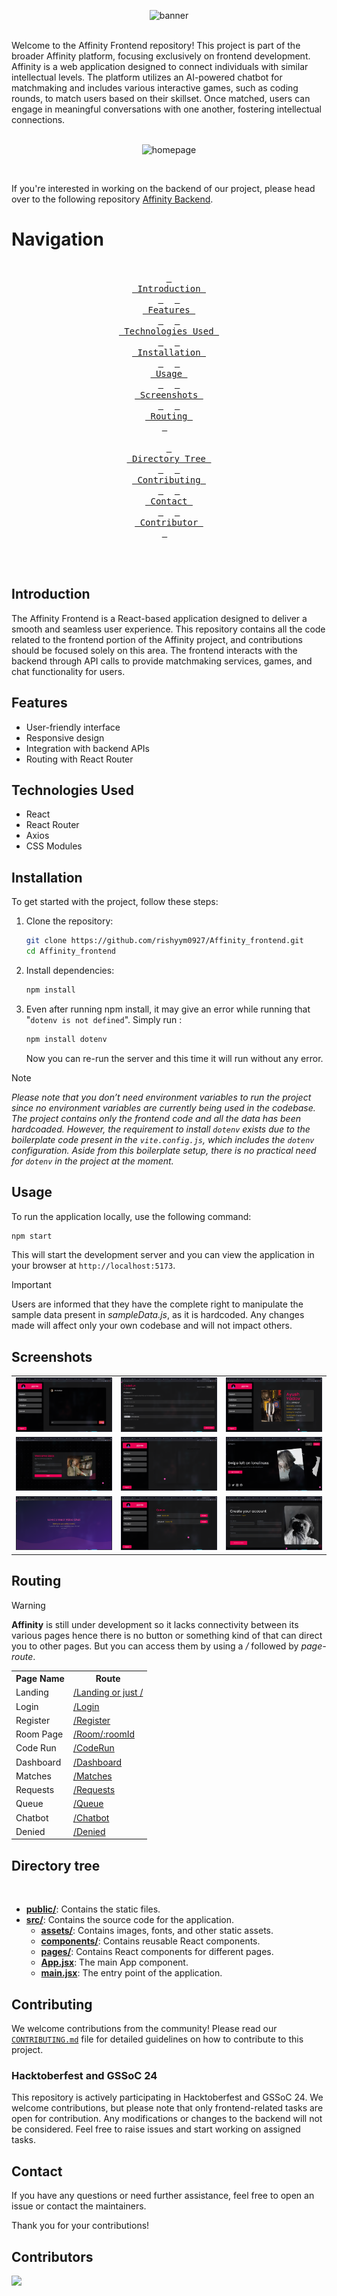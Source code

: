<div align="center" >
    
![banner](https://github.com/user-attachments/assets/6df2da27-9fb2-4c0e-99c2-6e4cf56741af)

<br> 

</div>
Welcome to the Affinity Frontend repository! This project is part of the broader Affinity platform, focusing exclusively on frontend development. Affinity is a web application designed to connect individuals with similar intellectual levels. The platform utilizes an AI-powered chatbot for matchmaking and includes various interactive games, such as coding rounds, to match users based on their skillset. Once matched, users can engage in meaningful conversations with one another, fostering intellectual connections.

<br>
<br>

<div align="center">
    
 ![homepage](https://github.com/user-attachments/assets/0cec2b20-d084-4ce9-9396-218fd20cc8d4)

</div>

<br>

If you're interested in working on the backend of our project, please head over to the following repository [Affinity Backend](https://github.com/Sidharth-Singh10/Affinity-backend).



# Navigation
<div align="center">

<br>
  <a href="#introduction"><kbd> <br> Introduction <br> </kbd></a>&ensp;&ensp;
  <a href="#features"><kbd> <br> Features <br> </kbd></a>&ensp;&ensp;
  <a href="#technologies-used"><kbd> <br> Technologies Used <br> </kbd></a>&ensp;&ensp;
  <a href="#installation"><kbd> <br> Installation <br> </kbd></a>&ensp;&ensp;
  <a href="#usage"><kbd> <br> Usage <br> </kbd></a>&ensp;&ensp;
  <a href="#screenshots"><kbd> <br> Screenshots <br> </kbd></a>&ensp;&ensp;
  <a href="#routing"><kbd> <br> Routing <br> </kbd></a>&ensp;&ensp; <br> <br>
  <a href="#directory-tree"><kbd> <br> Directory Tree <br> </kbd></a>&ensp;&ensp;
  <a href="#contributing"><kbd> <br> Contributing <br> </kbd></a>&ensp;&ensp;
  <a href="#contact"><kbd> <br> Contact <br> </kbd></a>&ensp;&ensp;
  <a href="#contributors"><kbd> <br> Contributor <br> </kbd></a>&ensp;&ensp;

<br><br> </div>


## Introduction

The Affinity Frontend is a React-based application designed to deliver a smooth and seamless user experience. This repository contains all the code related to the frontend portion of the Affinity project, and contributions should be focused solely on this area. The frontend interacts with the backend through API calls to provide matchmaking services, games, and chat functionality for users.

## Features

- User-friendly interface
- Responsive design
- Integration with backend APIs
- Routing with React Router

## Technologies Used

- React
- React Router
- Axios
- CSS Modules

## Installation

To get started with the project, follow these steps:

1. Clone the repository:

    ```bash
    git clone https://github.com/rishyym0927/Affinity_frontend.git
    cd Affinity_frontend
    ```

2. Install dependencies:

    ```bash
    npm install
    ```
3. Even after running npm install, it may give an error while running that "`dotenv is not defined`".
Simply run :

   ```bash
   npm install dotenv
   ```
   Now you can re-run the server and this time it will run without any error.

> [!Note]
> *Please note that you don’t need environment variables to run the project since no environment variables are currently being used in the codebase. The project contains only the frontend code and all the data has been hardcoaded. However, the requirement to install `dotenv` exists due to the boilerplate code present in the `vite.config.js`, which includes the `dotenv` configuration. Aside from this boilerplate setup, there is no practical need for `dotenv` in the project at the moment.*


## Usage

To run the application locally, use the following command:

```bash
npm start
```

This will start the development server and you can view the application in your browser at `http://localhost:5173`.


> [!Important]
>  Users are informed that they have the complete right to manipulate the sample data present in *sampleData.js*, as it is hardcoded. Any changes made will affect only your own codebase and will not impact others.


## Screenshots

<div align="center">
  <table>
      <tr>
          <td> <img src="./src/assets/chatbotss.png"> </td>
          <td> <img src="./src/assets/coderunss.png"> </td>
          <td> <img src="./src/assets/dashboardss.png"> </td>
      </tr>
      <tr>
          <td> <img src="./src/assets/loginss.png"> </td>
          <td> <img src="./src/assets/matchingss.png"> </td>
          <td> <img src="./src/assets/landingss.png"> </td>
      </tr>
      <tr>
           <td> <img src="./src/assets/roomss.png"> </td>
            <td> <img src="./src/assets/queuess.png"> </td>
            <td> <img src="./src/assets/registerss.png"> </td>
      </tr>
</table>
</div>


## Routing
> [!Warning]
> **Affinity** is still under development so it lacks connectivity between its various pages hence there is no button or something kind of that can direct you to other pages. But you can access them by using a */* followed by *page-route*.

<table align="center">
  <tr>
    <th> Page Name </th>
    <th>Route</th>
  </tr>
  <tr>
    <td>Landing</td>
    <td><a href="./src/pages/Landing.jsx">/Landing or just /</a></td>
  </tr>
  <tr>
    <td>Login</td>
    <td>
        <a href="./src/pages/Login.jsx">/Login</a>
    </td>
  </tr>
  <tr>
    <td>Register</td>
    <td><a href="./src/pages/Register.jsx">/Register</a></td>
  </tr>
  <tr>
    <td>Room Page</td>
    <td><a href="./src/pages/Room.jsx">/Room/:roomId</a></td>
  </tr>
  <tr>
    <td>Code Run</td>
    <td><a href="./src/pages/Code Run.jsx">/CodeRun</a></td>
  </tr>
  <tr>
    <td>Dashboard</td>
    <td><a href="./src/pages/Dashboard.jsx">/Dashboard</a></td>
  </tr>
  <tr>
    <td>Matches</td>
    <td><a href="./src/pages/Matches.jsx">/Matches</a></td>
  </tr>
  <tr>
    <td>Requests</td>
    <td><a href="./src/pages/Requests.jsx">/Requests</a></td>
  </tr>
  <tr>
    <td>Queue</td>
    <td><a href="./src/pages/Queue.jsx">/Queue</a></td>
  </tr>
  <tr>
    <td>Chatbot</td>
    <td><a href="./src/pages/Chatbot.jsx">/Chatbot</a></td>
  </tr>
  <tr>
    <td>Denied</td>
    <td><a href="./src/pages/Denied.jsx">/Denied</a></td>
  </tr>
</table>


## Directory tree


<div align="center>
    
  ![directory-tree](https://github.com/user-attachments/assets/6628a379-880b-4182-bbe9-8ed86a93c6f6)

</div>

<br>

- [**public/**](./public/): Contains the static files.
- [**src/**](./src/): Contains the source code for the application.
  - [**assets/**](./src/assets/): Contains images, fonts, and other static assets.
  - [**components/**](./src/components/): Contains reusable React components.
  - [**pages/**](./src/pages/): Contains React components for different pages.
  - [**App.jsx**](./src/App.jsx): The main App component.
  - [**main.jsx**](./src/main.jsx): The entry point of the application.



## Contributing

We welcome contributions from the community! Please read our <span style="text-decoration: none;">[`CONTRIBUTING.md`](./CONTRIBUTING.md)</span> file for detailed guidelines on how to contribute to this project.

### Hacktoberfest and GSSoC 24

This repository is actively participating in Hacktoberfest and GSSoC 24. We welcome contributions, but please note that only frontend-related tasks are open for contribution. Any modifications or changes to the backend will not be considered. Feel free to raise issues and start working on assigned tasks.


## Contact

If you have any questions or need further assistance, feel free to open an issue or contact the maintainers.

Thank you for your contributions!

## Contributors

<!-- Copy-paste in your Readme.md file -->

<a href = "https://github.com/Tanu-N-Prabhu/Python/graphs/contributors">
  <img src = "https://contrib.rocks/image?repo=rishyym0927/Affinity_frontend"/>
</a>

<!-- Made with [contributors-img](https://contrib.rocks). -->



[def]: "src/assets/banner.png"
